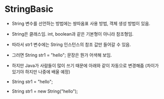 # StringBasic

- String 변수를 선언하는 방법에는 쌍따옴표 사용 방법, 객체 생성 방법이 있음.
  
- String은 클래스임. int, boolean과 같은 기본형이 아니라 참조형임.
  
- 따라서 str1 변수에는 String 인스턴스의 참조 값만 들어갈 수 있음.
  
- 그러면 String str1 = "hello"; 문장은 뭔가 어색해 보임.
  
- 하지만 Java가 사람들이 많이 쓰기 때문에 아래와 같이 자동으로 변경해줌 (차이가 있기야 하지만 나중에 배울 예정)
  
- String str1 = "hello";
  
- String str1 = new String("hello");
